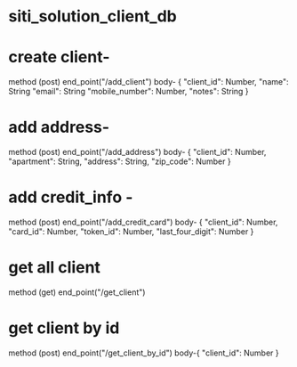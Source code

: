# siti_solution_client_db

# create client- 
method (post) 
end_point("/add_client")
body- {
        "client_id": Number,
        "name": String
        "email": String
        "mobile_number": Number,
        "notes": String
}

          
# add address- 
method (post) 
end_point("/add_address")
body- {
        "client_id": Number,
        "apartment": String,
        "address": String,
        "zip_code": Number
}

# add credit_info - 
method (post) 
end_point("/add_credit_card")
body- {
        "client_id": Number,
        "card_id": Number,
        "token_id": Number,
        "last_four_digit": Number
}

# get all client      

method (get) 
end_point("/get_client")

# get client by id      

method (post) 
end_point("/get_client_by_id")
body-{
      "client_id": Number
}

